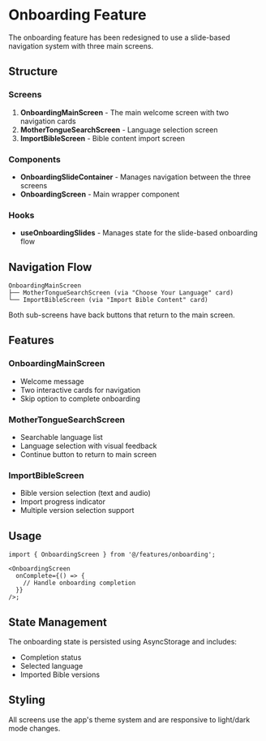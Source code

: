 # Onboarding Feature

The onboarding feature has been redesigned to use a slide-based navigation system with three main screens.

## Structure

### Screens

1. **OnboardingMainScreen** - The main welcome screen with two navigation cards
2. **MotherTongueSearchScreen** - Language selection screen
3. **ImportBibleScreen** - Bible content import screen

### Components

- **OnboardingSlideContainer** - Manages navigation between the three screens
- **OnboardingScreen** - Main wrapper component

### Hooks

- **useOnboardingSlides** - Manages state for the slide-based onboarding flow

## Navigation Flow

```
OnboardingMainScreen
├── MotherTongueSearchScreen (via "Choose Your Language" card)
└── ImportBibleScreen (via "Import Bible Content" card)
```

Both sub-screens have back buttons that return to the main screen.

## Features

### OnboardingMainScreen

- Welcome message
- Two interactive cards for navigation
- Skip option to complete onboarding

### MotherTongueSearchScreen

- Searchable language list
- Language selection with visual feedback
- Continue button to return to main screen

### ImportBibleScreen

- Bible version selection (text and audio)
- Import progress indicator
- Multiple version selection support

## Usage

```tsx
import { OnboardingScreen } from '@/features/onboarding';

<OnboardingScreen
  onComplete={() => {
    // Handle onboarding completion
  }}
/>;
```

## State Management

The onboarding state is persisted using AsyncStorage and includes:

- Completion status
- Selected language
- Imported Bible versions

## Styling

All screens use the app's theme system and are responsive to light/dark mode changes.
